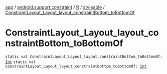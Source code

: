 [app](../../../index.md) / [android.support.constraint](../../index.md) / [R](../index.md) / [styleable](index.md) / [ConstraintLayout_Layout_layout_constraintBottom_toBottomOf](./-constraint-layout_-layout_layout_constraint-bottom_to-bottom-of.md)

# ConstraintLayout_Layout_layout_constraintBottom_toBottomOf

`static val ConstraintLayout_Layout_layout_constraintBottom_toBottomOf: `[`Int`](https://kotlinlang.org/api/latest/jvm/stdlib/kotlin/-int/index.html)
`static val ConstraintLayout_Layout_layout_constraintBottom_toBottomOf: `[`Int`](https://kotlinlang.org/api/latest/jvm/stdlib/kotlin/-int/index.html)